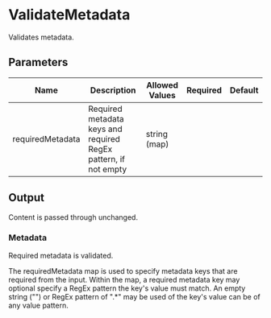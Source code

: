 # ValidateMetadata
Validates metadata.

## Parameters
| Name             | Description                                                     | Allowed Values | Required | Default |
|------------------|-----------------------------------------------------------------|----------------|:--------:|:-------:|
| requiredMetadata | Required metadata keys and required RegEx pattern, if not empty | string (map)   |          |         |

## Output
Content is passed through unchanged.
### Metadata
Required metadata is validated.

The requiredMetadata map is used to specify metadata keys that are required from the
input. Within the map, a required metadata key may optional specify a RegEx pattern the
key's value must match. An empty string ("") or RegEx pattern of ".*" may be used of the
key's value can be of any value pattern.

